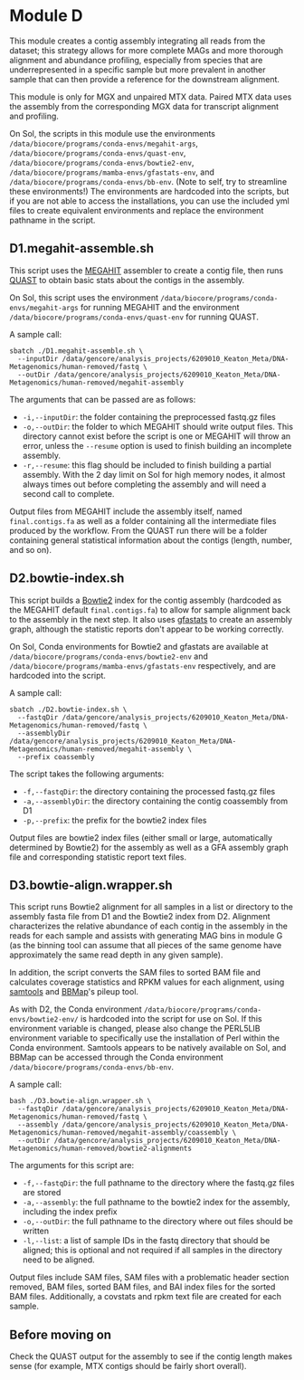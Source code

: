 # Module D
This module creates a contig assembly integrating all reads from the dataset; this strategy allows for more complete MAGs and more thorough alignment and abundance profiling, especially from species that are underrepresented in a specific sample but more prevalent in another sample that can then provide a reference for the downstream alignment.

This module is only for MGX and unpaired MTX data. Paired MTX data uses the assembly from the corresponding MGX data for transcript alignment and profiling.

On Sol, the scripts in this module use the environments `/data/biocore/programs/conda-envs/megahit-args`, `/data/biocore/programs/conda-envs/quast-env`, ``/data/biocore/programs/conda-envs/bowtie2-env``, ``/data/biocore/programs/mamba-envs/gfastats-env``, and ``/data/biocore/programs/conda-envs/bb-env``. (Note to self, try to streamline these environments!) The environments are hardcoded into the scripts, but if you are not able to access the installations, you can use the included yml files to create equivalent environments and replace the environment pathname in the script.

## D1.megahit-assemble.sh
This script uses the [MEGAHIT](https://github.com/voutcn/megahit,"Title") assembler to create a contig file, then runs [QUAST](https://github.com/ablab/quast,"Title") to obtain basic stats about the contigs in the assembly.

On Sol, this script uses the environment ``/data/biocore/programs/conda-envs/megahit-args`` for running MEGAHIT and the environment ``/data/biocore/programs/conda-envs/quast-env`` for running QUAST.

A sample call:

    sbatch ./D1.megahit-assemble.sh \
      --inputDir /data/gencore/analysis_projects/6209010_Keaton_Meta/DNA-Metagenomics/human-removed/fastq \
      --outDir /data/gencore/analysis_projects/6209010_Keaton_Meta/DNA-Metagenomics/human-removed/megahit-assembly

The arguments that can be passed are as follows:
* ``-i,--inputDir``: the folder containing the preprocessed fastq.gz files
* ``-o,--outDir``: the folder to which MEGAHIT should write output files. This directory cannot exist before the script is one or MEGAHIT will throw an error, unless the ``--resume`` option is used to finish building an incomplete assembly.
* ``-r,--resume``: this flag should be included to finish building a partial assembly. With the 2 day limit on Sol for high memory nodes, it almost always times out before completing the assembly and will need a second call to complete.

Output files from MEGAHIT include the assembly itself, named ``final.contigs.fa`` as well as a folder containing all the intermediate files produced by the workflow. From the QUAST run there will be a folder containing general statistical information about the contigs (length, number, and so on).

## D2.bowtie-index.sh
This script builds a [Bowtie2](https://bowtie-bio.sourceforge.net/bowtie2/manual.shtml,"Title") index for the contig assembly (hardcoded as the MEGAHIT default ``final.contigs.fa``) to allow for sample alignment back to the assembly in the next step. It also uses [gfastats](https://github.com/vgl-hub/gfastats,"Title") to create an assembly graph, although the statistic reports don't appear to be working correctly.

On Sol, Conda environments for Bowtie2 and gfastats are available at ``/data/biocore/programs/conda-envs/bowtie2-env`` and ``/data/biocore/programs/mamba-envs/gfastats-env`` respectively, and are hardcoded into the script.

A sample call:

    sbatch ./D2.bowtie-index.sh \
      --fastqDir /data/gencore/analysis_projects/6209010_Keaton_Meta/DNA-Metagenomics/human-removed/fastq \
      --assemblyDir /data/gencore/analysis_projects/6209010_Keaton_Meta/DNA-Metagenomics/human-removed/megahit-assembly \
      --prefix coassembly

The script takes the following arguments:
* ``-f,--fastqDir``: the directory containing the processed fastq.gz files
* ``-a,--assemblyDir``: the directory containing the contig coassembly from D1
* ``-p,--prefix``: the prefix for the bowtie2 index files

Output files are bowtie2 index files (either small or large, automatically determined by Bowtie2) for the assembly as well as a GFA assembly graph file and corresponding statistic report text files.

## D3.bowtie-align.wrapper.sh
This script runs Bowtie2 alignment for all samples in a list or directory to the assembly fasta file from D1 and the Bowtie2 index from D2. Alignment characterizes the relative abundance of each contig in the assembly in the reads for each sample and assists with generating MAG bins in module G (as the binning tool can assume that all pieces of the same genome have approximately the same read depth in any given sample).

In addition, the script converts the SAM files to sorted BAM file and calculates coverage statistics and RPKM values for each alignment, using [samtools](https://www.htslib.org/,"Title") and [BBMap](https://jgi.doe.gov/data-and-tools/software-tools/bbtools/bb-tools-user-guide/bbmap-guide/,"Title")'s pileup tool.

As with D2, the Conda environment ``/data/biocore/programs/conda-envs/bowtie2-env/`` is hardcoded into the script for use on Sol. If this environment variable is changed, please also change the PERL5LIB environment variable to specifically use the installation of Perl within the Conda environment. Samtools appears to be natively available on Sol, and BBMap can be accessed through the Conda environment ``/data/biocore/programs/conda-envs/bb-env``.

A sample call:

    bash ./D3.bowtie-align.wrapper.sh \
      --fastqDir /data/gencore/analysis_projects/6209010_Keaton_Meta/DNA-Metagenomics/human-removed/fastq \
      --assembly /data/gencore/analysis_projects/6209010_Keaton_Meta/DNA-Metagenomics/human-removed/megahit-assembly/coassembly \
      --outDir /data/gencore/analysis_projects/6209010_Keaton_Meta/DNA-Metagenomics/human-removed/bowtie2-alignments

The arguments for this script are:
* `-f,--fastqDir`: the full pathname to the directory where the fastq.gz files are stored
* ``-a,--assembly``: the full pathname to the bowtie2 index for the assembly, including the index prefix
* ``-o,--outDir``: the full pathname to the directory where out files should be written
* ``-l,--list``: a list of sample IDs in the fastq directory that should be aligned; this is optional and not required if all samples in the directory need to be aligned.

Output files include SAM files, SAM files with a problematic header section removed, BAM files, sorted BAM files, and BAI index files for the sorted BAM files. Additionally, a covstats and rpkm text file are created for each sample.

## Before moving on
Check the QUAST output for the assembly to see if the contig length makes sense (for example, MTX contigs should be fairly short overall).
